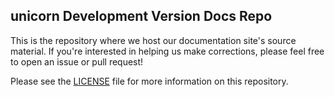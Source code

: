 ## unicorn Development Version Docs Repo
This is the repository where we host our documentation site's source material. If you're interested in helping us make corrections, please feel free to open an issue or pull request!

Please see the [LICENSE](LICENSE.md) file for more information on this repository.

